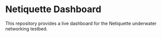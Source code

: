 # Netiquette Dashboard

This repository provides a live dashboard for the Netiquette underwater networking testbed.
